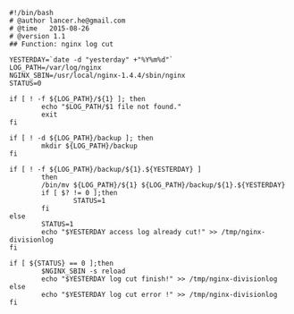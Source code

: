     #!/bin/bash
    # @author lancer.he@gmail.com
    # @time   2015-08-26
    # @version 1.1
    ## Function: nginx log cut

    YESTERDAY=`date -d "yesterday" +"%Y%m%d"`
    LOG_PATH=/var/log/nginx
    NGINX_SBIN=/usr/local/nginx-1.4.4/sbin/nginx
    STATUS=0

    if [ ! -f ${LOG_PATH}/${1} ]; then
            echo "$LOG_PATH/$1 file not found."
            exit
    fi

    if [ ! -d ${LOG_PATH}/backup ]; then
            mkdir ${LOG_PATH}/backup
    fi

    if [ ! -f ${LOG_PATH}/backup/${1}.${YESTERDAY} ]
            then
            /bin/mv ${LOG_PATH}/${1} ${LOG_PATH}/backup/${1}.${YESTERDAY}
            if [ $? != 0 ];then
                    STATUS=1
            fi
    else
            STATUS=1
            echo "$YESTERDAY access log already cut!" >> /tmp/nginx-divisionlog
    fi

    if [ ${STATUS} == 0 ];then
            $NGINX_SBIN -s reload
            echo "$YESTERDAY log cut finish!" >> /tmp/nginx-divisionlog
    else
            echo "$YESTERDAY log cut error !" >> /tmp/nginx-divisionlog
    fi
